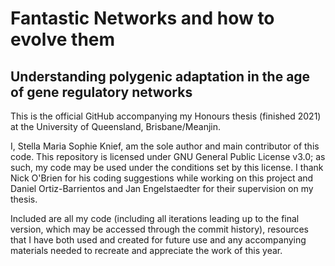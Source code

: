 # Fantastic Networks and how to evolve them
## Understanding polygenic adaptation in the age of gene regulatory networks

This is the official GitHub accompanying my Honours thesis (finished 2021) at the University of Queensland, Brisbane/Meanjin.  

I, Stella Maria Sophie Knief, am the sole author and main contributor of this code. This repository is licensed under GNU General Public License v3.0; as such, my code may be used under the conditions set by this license. I thank Nick O'Brien for his coding suggestions while working on this project and Daniel Ortiz-Barrientos and Jan Engelstaedter for their supervision on my thesis. 

Included are all my code (including all iterations leading up to the final version, which may be accessed through the commit history), resources that I have both used and created for future use and any accompanying materials needed to recreate and appreciate the work of this year. 
